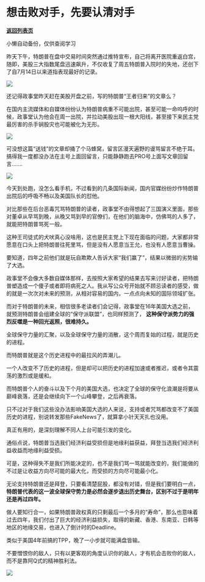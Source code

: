 # 想击败对手，先要认清对手

[**返回列表页**](/gzh/政事堂2019)

小懒自动备份，仅供查阅学习

昨天下午，特朗普在盘中交易时间突然通过推特宣布，自己将离开医院重返白宫，随即，美股三大指数尾盘迅速飙升，不仅收复了周五特朗普入院时的失地，还创下了自7月14日以来道指表现最好的记录。  

  

![](https://mmbiz.qpic.cn/mmbiz_jpg/rxhS23yu8cNYvg4NgUSUvPpGQ2T1RpQ9ptaTXMzRqOkpCU8WNtcUkFmx7v4iaweGwib2DD8ePVe8t8iavrAmibjtsQ/640?wx_fmt=jpeg)

  

还记得政事堂昨天赶在美股开盘之前，写的特朗普“王者归来”的文章么？  

  

在国内主流媒体和自媒体纷纷认为特朗普病重不可能出院，甚至可能一命呜呼的时候，政事堂认为他会在周一出院，并拉动美股出现一根大阳线，甚至接下来民主党最厉害的杀手锏股灾也可能被化为无形。

  

![](https://mmbiz.qpic.cn/mmbiz_jpg/rxhS23yu8cNYvg4NgUSUvPpGQ2T1RpQ9aa33wdFyVQibUNp7SF5UIzpgNZdCQE51mNWcjzOaTB71TyBiaiaNWQcPw/640?wx_fmt=jpeg)

  

可没想这篇“送钱”的文章却捅了个马蜂窝，留言区漫天遍野的谩骂留言不绝于耳。搞得我一度都没办法在主号上面回留言，只能静静跑去PRO号上面写文章回留言.......

![](https://mmbiz.qpic.cn/mmbiz_png/rxhS23yu8cNYvg4NgUSUvPpGQ2T1RpQ9ROia8yk0bafQT65W6EBuWDzeG6cjjVmfGb55AAUgGYjUWK67lnopsMA/640?wx_fmt=png)

  

今天到处跑，没怎么看手机，不过看到的几条国际新闻，国内官媒纷纷炒作特朗普出院后的呼吸不畅以及美国队长的怼他。

  

对比那些在后台恶毒咒骂特朗普的读者，政事堂不由得想起了三国演义里面，那些对董卓从早骂到晚，从晚又骂到早的官僚们，在他们的脑海中，仿佛骂的人多了，就能把特朗普骂死一般。  

  

这种王司徒式的犬吠真心没啥用，这也是民主党上下现在面临的问题，大家都非常愿意在口头上把特朗普往死里骂，但是没有人愿意当王允，也没有人愿意当曹操。

  

要知道，四年之前他们就是玩自欺欺人告诉大家“我们赢了”，结果以微弱的劣势输了大选。  

  

政事堂不会像大多数自媒体那样，去按照大家希望的结果去写来讨好读者，把特朗普塑造成一个傻子或者即将病死之人。我从写公众号开始就不顾忌读者的感受，做的就是一次次对未来的预测，从相对容易的国内，一点点向未知的国际领域扩张。

  

而对于特朗普的未来，相信很多老读者们会记得，政事堂在16年美国大选之前，就预测特朗普会组建全球的“保守派联盟”，也同样预测了，
**这种保守派势力的强烈反噬是一种回光返照，很难持久。**

  

全球保守力量的汇聚，以及全球保守力量的消散，这个周而复始的过程，就是历史的进程。

  

而特朗普就是这个历史进程中的最拉风的弄潮儿。

  

一个人改变不了历史的进程，但是却可以把历史的进程加速或者推迟，或者令其震荡的激烈或是缓和。  

  

而特朗普个人的奋斗以及下个月的美国大选，也决定了全球的保守化浪潮是将要从巅峰衰落，还是会继续向下一个山峰攀登，之后再衰落。

  

只不过对于我们这些没办法影响美国大选的人来说，支持或者咒骂都改变不了美国历史的进程，别说转发那些FakeNews了，就算拿小针天天扎也没用。  

  

真正有用的，是深刻理解不同人上台可能引发的变化。

  

通俗点说，特朗普当选我们经济利益受损但是地缘利益获益，拜登当选我们经济利益收益而地缘利益受损。

  

可是，这种得失不是我们所能决定的，也不是我们骂一骂就能改变的，我们能做的不过是让收益方向尽可能的最大化，而受损的方向尽可能最小化。  

  

无论支持特朗普还是拜登，只要看清楚屁股，都没有对错，但是我们要明白一点，
**特朗普代表的这一波全球保守势力是必然会逐步退出历史舞台，区别不过于是明年还是再过四年。**

  

做人要知行合一，如果特朗普政权真的只剩最后一个多月的“寿命”，那么也意味着过去四年，我们付出了巨大的经济利益损失，取得的新藏、香港、东南亚、日韩等地区的地缘交易，也进入了倒计时的Deadline。

  

类似于美国4年前搞的TPP，晚了一小步就可能满盘皆输。  

  

不要憎恨你的敌人，只有以更客观的角度认识你的敌人，才有机会击败你的敌人，而不是靠阿Q式的精神胜利法。

  

![](https://mmbiz.qpic.cn/mmbiz_jpg/rxhS23yu8cPp0iaKAfe0ZsWfgGcY72o9Nror8TicrtnlDsqzY7y4Kum4fM3X0FMEGlbvm9HvZUiaETSnLt4DHNLbQ/640?wx_fmt=jpeg)

